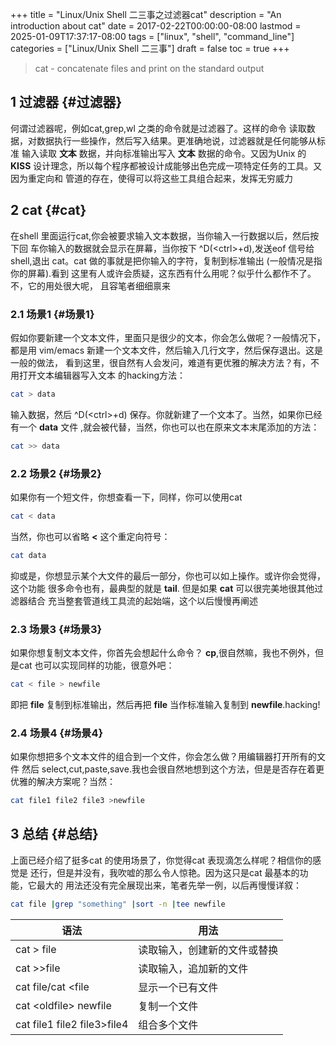 +++
title = "Linux/Unix Shell 二三事之过滤器cat"
description = "An introduction about cat"
date = 2017-02-22T00:00:00-08:00
lastmod = 2025-01-09T17:37:17-08:00
tags = ["linux", "shell", "command_line"]
categories = ["Linux/Unix Shell 二三事"]
draft = false
toc = true
+++

> cat - concatenate files and print on the standard output


## <span class="section-num">1</span> 过滤器 {#过滤器}

何谓过滤器呢，例如cat,grep,wl 之类的命令就是过滤器了。这样的命令
读取数据，对数据执行一些操作，然后写入结果。更准确地说，过滤器就是任何能够从标准
输入读取 **文本** 数据，并向标准输出写入 **文本** 数据的命令。又因为Unix 的 **KISS**
设计理念，所以每个程序都被设计成能够出色完成一项特定任务的工具。又因为重定向和
管道的存在，使得可以将这些工具组合起来，发挥无穷威力


## <span class="section-num">2</span> cat {#cat}

在shell 里面运行cat,你会被要求输入文本数据，当你输入一行数据以后，然后按下回
车你输入的数据就会显示在屏幕，当你按下 ^D(&lt;ctrl&gt;+d),发送eof 信号给shell,退出
cat。cat 做的事就是把你输入的字符，复制到标准输出 (一般情况是指你的屏幕).看到
这里有人或许会质疑，这东西有什么用呢？似乎什么都作不了。不，它的用处很大呢，
且容笔者细细禀来


### <span class="section-num">2.1</span> 场景1 {#场景1}

假如你要新建一个文本文件，里面只是很少的文本，你会怎么做呢？一般情况下，都是用
vim/emacs 新建一个文本文件，然后输入几行文字，然后保存退出。这是一般的做法，
看到这里，很自然有人会发问，难道有更优雅的解决方法？有，不用打开文本编辑器写入文本
的hacking方法：

```sh
cat > data
```

输入数据，然后 ^D(&lt;ctrl&gt;+d) 保存。你就新建了一个文本了。当然，如果你已经有一个 **data** 文件
,就会被代替，当然，你也可以也在原来文本末尾添加的方法：

```sh
cat >> data
```


### <span class="section-num">2.2</span> 场景2 {#场景2}

如果你有一个短文件，你想查看一下，同样，你可以使用cat

```sh
cat < data
```

当然，你也可以省略 **&lt;** 这个重定向符号：

```sh
cat data
```

抑或是，你想显示某个大文件的最后一部分，你也可以如上操作。或许你会觉得，这个功能
很多命令也有，最典型的就是 **tail**. 但是如果 **cat** 可以很完美地很其他过滤器结合
充当整套管道线工具流的起始端，这个以后慢慢再阐述


### <span class="section-num">2.3</span> 场景3 {#场景3}

如果你想复制文本文件，你首先会想起什么命令？ **cp**,很自然嘛，我也不例外，但是cat
也可以实现同样的功能，很意外吧：

```sh
cat < file > newfile
```

即把 **file** 复制到标准输出，然后再把 **file** 当作标准输入复制到 **newfile**.hacking!


### <span class="section-num">2.4</span> 场景4 {#场景4}

如果你想把多个文本文件的组合到一个文件，你会怎么做？用编辑器打开所有的文件
然后 select,cut,paste,save.我也会很自然地想到这个方法，但是是否存在着更
优雅的解决方案呢？当然：

```sh
cat file1 file2 file3 >newfile
```


## <span class="section-num">3</span> 总结 {#总结}

上面已经介绍了挺多cat 的使用场景了，你觉得cat 表现滴怎么样呢？相信你的感觉是
还行，但是并没有，我吹嘘的那么令人惊艳。因为这只是cat 最基本的功能，它最大的
用法还没有完全展现出来，笔者先举一例，以后再慢慢详叙：

```sh
cat file |grep "something" |sort -n |tee newfile
```

| 语法                           | 用法           |
|------------------------------|--------------|
| cat &gt; file                  | 读取输入，创建新的文件或替换 |
| cat &gt;&gt;file               | 读取输入，追加新的文件 |
| cat file/cat &lt;file          | 显示一个已有文件 |
| cat &lt;oldfile&gt; newfile    | 复制一个文件   |
| cat file1 file2 file3&gt;file4 | 组合多个文件   |
